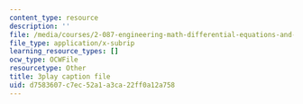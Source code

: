 ```yaml
---
content_type: resource
description: ''
file: /media/courses/2-087-engineering-math-differential-equations-and-linear-algebra-fall-2014/d7583607c7ec52a1a3ca22ff0a12a758_xvTYUnqn2wY.vtt
file_type: application/x-subrip
learning_resource_types: []
ocw_type: OCWFile
resourcetype: Other
title: 3play caption file
uid: d7583607-c7ec-52a1-a3ca-22ff0a12a758
---
```

